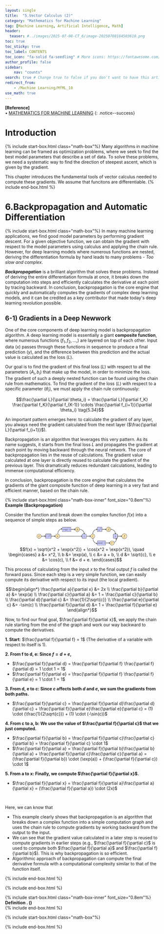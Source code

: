 ```yaml
---
layout: single
title:  "5.Vector Calculus (2)"
category: "Mathematics for Machine Learning"
tag: [Machine Learning, Artificial Intelligence, Math]
header:
  teaser: #../images/2025-07-08-CT_6/image-20250708184503610.png
toc: true
toc_sticky: true
toc_label: CONTENTS
toc_icon: "fa-solid fa-seedling" # More icons: https://fontawesome.com/v6/search?ic=free
author_profile: false
sidebar:
    nav: "counts"
search: true # Change true to false if you don't want to have this article be searched 
redirect_from:
    - /Machine Learning/MfML_10
use_math: true
---
```


**[Reference]** <br>
$\bullet$ [MATHEMATICS FOR MACHINE LEARNING](https://mml-book.github.io/)
{: .notice--success}

# Introduction 
{% include start-box.html class="math-box"%}
Many algorithms in machine learning can be framed as optimization problems, where we seek to find the best model parameters that describe a set of data. 
To solve these problems, we need a systematic way to find the direction of steepest ascent, which is given by the gradient.

This chapter introduces the fundamental tools of vector calculus needed to compute these gradients. 
We assume that funcitons are differentiable.
{% include end-box.html %}

# 6.Backpropagation and Automatic Differentiation
{% include start-box.html class="math-box"%}
In many machine learning applications, we find good model parameters by performing gradient descent. For a given objective function, we can obtain the gradient with respect to the model parameters using calculus and applying the chain rule. However, for deep learning models where numerous functions are nested, deriving the differentiation formula by hand leads to many problems - _Too slow and complex_.

**_Backpropagation_** is a brilliant algorithm that solves these problems. 
Instead of deriving the entire differentiation formula at once, it breaks down the computation into steps and efficiently calculates the derivative at each point by tracing backward.
In conclusion, backpropagation is the core engine that quickly and automatically computes the gradients of complex deep learning models, and it can be credited as a key contributor that made today's deep learning revolution possible.

## 6-1) Gradients in a Deep Newwork
One of the core components of deep learning model is backpropagation algorithm. A deep learning model is essentially a giant **composite function**, where numerous functions $(f_1, f_2,\dots, )$ are layered on top of each other. Input data ($x$) passes through these functions in sequence to produce a final prediction ($y$), and the difference between this prediction and the actual value is calculated as the loss ($L$).

Our goal is to find the gradient of this final loss ($L$) with respect to all the parameters ($A_i, b_i$) that make up the model, in order to minimize the loss. The gradient of such a deeply nested function can be found using the chain rule from mathematics. To find the gradient of the loss ($L$) with respect to a specific parameter ($\theta_i$), we must apply the chain rule continuously:

$$\frac{\partial L}{\partial \theta_i} = \frac{\partial L}{\partial f_K} \frac{\partial f_K}{\partial f_{K-1}} \cdots \frac{\partial f_{i+1}}{\partial \theta_i} \tag{5.34}$$

An important pattern emerges here: to calculate the gradient of any layer, you always need the gradient calculated from the next layer ($\frac{\partial L}{\partial f_{i+1}}$).

Backpropagation is an algorithm that leverages this very pattern. As its name suggests, it starts from the final loss $L$ and propagates the gradient at each point by moving backward through the neural network. The core of backpropagation lies in the reuse of calculations. The gradient value calculated at one layer is directly reused to calculate the gradient of the previous layer. This dramatically reduces redundant calculations, leading to immense computational efficiency.

In conclusion, backpropagation is the core engine that calculates the gradients of the giant composite function of deep learning in a very fast and efficient manner, based on the chain rule.

{% include start-box.html class="math-box-inner" font_size="0.8em"%}
**Example (Backpropagation)**<br>

Consider the function and break down the complex function $f(x)$ into a sequence of simple steps as below.

<figure style="display: flex; flex-direction: column; align-items: center; margin-top: 0.5em; margin-bottom: 0.5em;">
  <img src="../images/2025-10-17-MfML_11/Fig_1.png" alt="" 
       style="width: 70%; height: auto;">
   <figcaption style="font-size: 20px; margin-top: -0.5em;">
   </figcaption>
</figure> 

$$f(x) = \sqrt{x^2 + \exp(x^2)} + \cos(x^2 + \exp(x^2)), \quad \begin{cases}
a &= x^2, \\
b &= \exp(a), \\
c &= a + b, \\
d &= \sqrt{c}, \\
e &= \cos(c), \\
f &= d + e.
\end{cases}$$

This process of calculating from the input $x$ to the final output $f$ is called the forward pass.
Since each step is a very simple function, we can easily compute its derivative with respect to its input (the local gradient).

$$\begin{align*}
\frac{\partial a}{\partial x} &= 2x \\
\frac{\partial b}{\partial a} &= \exp(a) \\
\frac{\partial c}{\partial a} &= 1 = \frac{\partial c}{\partial b} \\
\frac{\partial d}{\partial c} &= \frac{1}{2\sqrt{c}} \\
\frac{\partial e}{\partial c} &= -\sin(c) \\
\frac{\partial f}{\partial d} &= 1 = \frac{\partial f}{\partial e}
\end{align*}$$

Now, to find our final goal, $\frac{\partial f}{\partial x}$, we apply the chain rule starting from the end of the graph and work our way backward to compute the derivatives.

**1. Start**: $\frac{\partial f}{\partial f} = 1$ (The derivative of a variable with respect to itself is 1).

**2. From f to d, e: Since $f=d+e$,**
- $\frac{\partial f}{\partial d} = \frac{\partial f}{\partial f} \frac{\partial f}{\partial d} = 1 \cdot 1 = 1$
- $\frac{\partial f}{\partial e} = \frac{\partial f}{\partial f} \frac{\partial f}{\partial e} = 1 \cdot 1 = 1$

**3. From d, e to c: Since $c$ affects both $d$ and $e$, we sum the gradients from both paths.**
- $\frac{\partial f}{\partial c} = \frac{\partial f}{\partial d}\frac{\partial d}{\partial c} + \frac{\partial f}{\partial e}\frac{\partial e}{\partial c} = (1) \cdot (\frac{1}{2\sqrt{c}}) + (1) \cdot (-\sin(c))$

**4. From c to a, b: We use the value of $\frac{\partial f}{\partial c}$ that we just computed.**
- $\frac{\partial f}{\partial b} = \frac{\partial f}{\partial c}\frac{\partial c}{\partial b} = \frac{\partial f}{\partial c} \cdot 1$
- $\frac{\partial f}{\partial a} = \frac{\partial f}{\partial b}\frac{\partial b}{\partial a} + \frac{\partial f}{\partial c}\frac{\partial c}{\partial a} = (\frac{\partial f}{\partial b}) \cdot (\exp(a)) + (\frac{\partial f}{\partial c}) \cdot 1$

**5. From a to x: Finally, we compute $\frac{\partial f}{\partial x}$.**
- $\frac{\partial f}{\partial x} = \frac{\partial f}{\partial a}\frac{\partial a}{\partial x} = (\frac{\partial f}{\partial a}) \cdot (2x)$

<br>

Here, we can know that 
- This example clearly shows that backpropagation is an algorithm that breaks down a complex function into a simple computation graph and uses the chain rule to compute gradients by working backward from the output to the input.
- We can see that the gradient value calculated in a later step is reused to compute gradients in earlier steps (e.g., $\frac{\partial f}{\partial c}$ is used to compute both $\frac{\partial f}{\partial a}$ and $\frac{\partial f}{\partial b}$). This is why backpropagation is so efficient.
- Algorithmic approach of backpropagation can compute the final derivative formula with a computational complexity similar to that of the function itself.

{% include end-box.html %}

{% include end-box.html %}
















<div class="indented-paragraph" markdown="1">

</div>

{% include start-box.html class="math-box-inner" font_size="0.8em"%}
**Definition . ()**<br>
{% include end-box.html %}


{% include start-box.html class="math-box"%}

{% include end-box.html %}